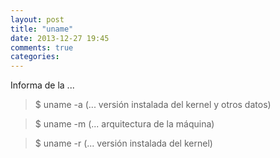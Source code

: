 ```yaml
---
layout: post
title: "uname"
date: 2013-12-27 19:45
comments: true
categories: 
---
```

Informa de la ... 

>$ uname -a (... versión instalada del kernel y otros datos) 

>$ uname -m (... arquitectura de la máquina)

>$ uname -r (... versión instalada del kernel)

